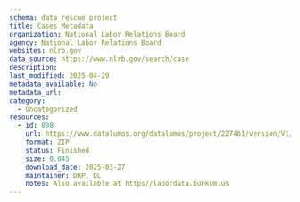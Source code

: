 ```yaml
---
schema: data_rescue_project 
title: Cases Metadata
organization: National Labor Relations Board
agency: National Labor Relations Board
websites: nlrb.gov
data_source: https://www.nlrb.gov/search/case
description: 
last_modified: 2025-04-29
metadata_available: No
metadata_url: 
category:
  - Uncategorized
resources:
  - id: 898
    url: https://www.datalumos.org/datalumos/project/227461/version/V1/view
    format: ZIP
    status: Finished
    size: 0.045
    download_date: 2025-03-27
    maintainer: DRP, DL
    notes: Also available at https//labordata.bunkum.us
---
```

